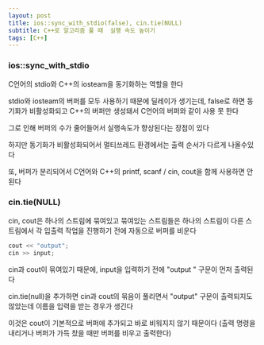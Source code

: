 ```yaml
---
layout: post
title: ios::sync_with_stdio(false), cin.tie(NULL)
subtitle: C++로 알고리즘 풀 때  실행 속도 높이기
tags: [C++]
---
```



### ios::sync_with_stdio

C언어의 stdio와 C++의 iosteam을 동기화하는 역할을 한다  

stdio와 iosteam의 버퍼를 모두 사용하기 때문에 딜레이가 생기는데, false로 하면 동기화가 비활성화되고 C++의 버퍼만 생성돼서 C언어의 버퍼와 같이 사용 못 한다  

그로 인해 버퍼의 수가 줄어들어서 실행속도가 향상된다는 장점이 있다  

하지만 동기화가 비활성화되어서 멀티쓰레드 환경에서는 출력 순서가 다르게 나올수있다  

또, 버퍼가 분리되어서 C언어와 C++의 printf, scanf / cin, cout을 함께 사용하면 안 된다  
  

### cin.tie(NULL)  

cin, cout은 하나의 스트림에 묶여있고 묶여있는 스트림들은 하나의 스트림이 다른 스트림에서 각 입출력 작업을 진행하기 전에 자동으로 버퍼를 비운다  

```c++
cout << "output";
cin >> input;
```
  
cin과 cout이 묶여있기 때문에, input을 입력하기 전에 "output " 구문이 먼저 출력된다  

cin.tie(null)을 추가하면 cin과 cout의 묶음이 풀리면서 "output" 구문이 출력되지도 않았는데 이름을 입력을 받는 경우가 생긴다  

이것은 cout이 기본적으로 버퍼에 추가되고 바로 비워지지 않기 때문이다 (출력 명령을 내리거나 버퍼가 가득 찼을 때만 버퍼를 비우고 출력한다)
